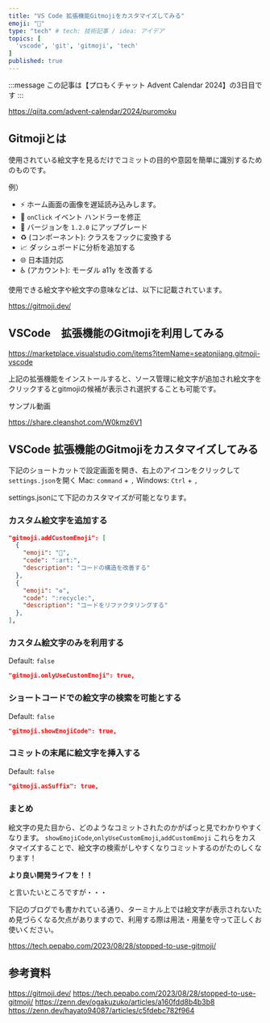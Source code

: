```yaml
---
title: "VS Code 拡張機能Gitmojiをカスタマイズしてみる"
emoji: "🤪"
type: "tech" # tech: 技術記事 / idea: アイデア
topics: [
  'vscode', 'git', 'gitmoji', 'tech'
]
published: true
---
```


:::message
この記事は【プロもくチャット Advent Calendar 2024】の3日目です
:::

https://qiita.com/advent-calendar/2024/puromoku

## Gitmojiとは

使用されている絵文字を見るだけでコミットの目的や意図を簡単に識別するためのものです。

例）
- ⚡️ ホーム画面の画像を遅延読み込みします。
- 🐛 `onClick` イベント ハンドラーを修正
- 🔖 バージョンを `1.2.0` にアップグレード
- ♻️ (コンポーネント): クラスをフックに変換する
- 📈 ダッシュボードに分析を追加する
- 🌐 日本語対応
- ♿️ (アカウント): モーダル a11y を改善する

使用できる絵文字や絵文字の意味などは、以下に記載されています。

https://gitmoji.dev/


## VSCode　拡張機能のGitmojiを利用してみる

https://marketplace.visualstudio.com/items?itemName=seatonjiang.gitmoji-vscode

上記の拡張機能をインストールすると、ソース管理に絵文字が追加され絵文字をクリックするとgitmojiの候補が表示され選択することも可能です。

サンプル動画

https://share.cleanshot.com/W0kmz6V1

## VSCode 拡張機能のGitmojiをカスタマイズしてみる

下記のショートカットで設定画面を開き、右上のアイコンをクリックして`settings.json`を開く
Mac: `command` + `,`
Windows: `Ctrl` + `,`

settings.jsonにて下記のカスタマイズが可能となります。

### カスタム絵文字を追加する
```json
"gitmoji.addCustomEmoji": [
  {
    "emoji": "🎨",
    "code": ":art:",
    "description": "コードの構造を改善する"
  },
  {
    "emoji": "♻️",
    "code": ":recycle:",
    "description": "コードをリファクタリングする"
  },
],
```

### カスタム絵文字のみを利用する　
Default: `false` 

```json
"gitmoji.onlyUseCustomEmoji": true,
```

### ショートコードでの絵文字の検索を可能とする
Default: `false` 

```json
"gitmoji.showEmojiCode": true,
```

### コミットの末尾に絵文字を挿入する
Default: `false` 

```json
"gitmoji.asSuffix": true,
```


### まとめ

絵文字の見た目から、どのようなコミットされたのかがぱっと見でわかりやすくなります。
`showEmojiCode`,`onlyUseCustomEmoji`,`addCustomEmoji` これらをカスタマイズすることで、絵文字の検索がしやすくなりコミットするのがたのしくなります！

**より良い開発ライフを！！**

と言いたいところですが・・・

下記のブログでも書かれている通り、ターミナル上では絵文字が表示されないため見づらくなる欠点がありますので、利用する際は用法・用量を守って正しくお使いください。

https://tech.pepabo.com/2023/08/28/stopped-to-use-gitmoji/

## 参考資料

https://gitmoji.dev/
https://tech.pepabo.com/2023/08/28/stopped-to-use-gitmoji/
https://zenn.dev/ogakuzuko/articles/a160fdd8b4b3b8
https://zenn.dev/hayato94087/articles/c5fdebc782f964
